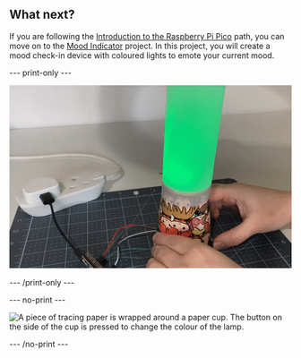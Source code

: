 ## What next?

If you are following the [Introduction to the Raspberry Pi Pico](https://projects.raspberrypi.org/en/raspberrypi/pico-intro) path, you can move on to the [Mood Indicator](https://projects.raspberrypi.org/en/projects/mood-indicator) project. In this project, you will create a mood check-in device with coloured lights to emote your current mood.

--- print-only ---

![A piece of tracing paper is wrapped around a paper cup. A green light shines through the tracing paper.](images/mood-lamp.PNG)

--- /print-only ---

--- no-print ---

![A piece of tracing paper is wrapped around a paper cup. The button on the side of the cup is pressed to change the colour of the lamp.](images/mood-lamp.gif)

--- /no-print ---
